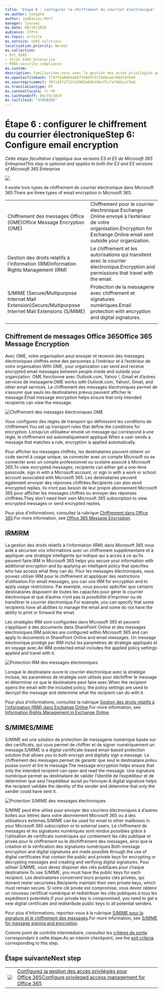 ```yaml
---
title: 'Étape 6 : configurer le chiffrement du courrier électronique'
ms.author: josephd
author: JoeDavies-MSFT
manager: laurawi
ms.date: 09/19/2019
audience: ITPro
ms.topic: article
ms.service: o365-solutions
localization_priority: Normal
ms.collection:
- Ent_O365
- Strat_O365_Enterprise
- M365-security-compliance
ms.custom: ''
description: Familiarisez-vous avec la gestion des accès privilégiés pour Office 365 et apprenez à la configurer.
ms.openlocfilehash: 7747f5a0905a9477e9d3fd17b00eae740d76f640
ms.sourcegitcommit: 78fa107271252d902e600196a75cfa746bca73e6
ms.translationtype: MT
ms.contentlocale: fr-FR
ms.lasthandoff: 09/19/2019
ms.locfileid: "37050295"
---
```

# <a name="step-6-configure-email-encryption"></a><span data-ttu-id="fb774-103">Étape 6 : configurer le chiffrement du courrier électronique</span><span class="sxs-lookup"><span data-stu-id="fb774-103">Step 6: Configure email encryption</span></span>

<span data-ttu-id="fb774-104">*Cette étape facultative s’applique aux versions E3 et E5 de Microsoft 365 Entreprise*</span><span class="sxs-lookup"><span data-stu-id="fb774-104">*This step is optional and applies to both the E3 and E5 versions of Microsoft 365 Enterprise*</span></span>

![](./media/deploy-foundation-infrastructure/infoprotection_icon-small.png)

<span data-ttu-id="fb774-105">Il existe trois types de chiffrement de courrier électronique dans Microsoft 365.</span><span class="sxs-lookup"><span data-stu-id="fb774-105">There are three types of email encryption in Microsoft 365.</span></span>

|||
|:-------|:-----|
| <span data-ttu-id="fb774-106">Chiffrement des messages Office (OME)</span><span class="sxs-lookup"><span data-stu-id="fb774-106">Office Message Encryption (OME)</span></span> | <span data-ttu-id="fb774-107">Chiffrement pour le courrier électronique Exchange Online envoyé à l’extérieur de votre organisation.</span><span class="sxs-lookup"><span data-stu-id="fb774-107">Encryption for Exchange Online email sent outside your organization.</span></span> |
| <span data-ttu-id="fb774-108">Gestion des droits relatifs à l'information (IRM)</span><span class="sxs-lookup"><span data-stu-id="fb774-108">Information Rights Management (IRM)</span></span> | <span data-ttu-id="fb774-109">Le chiffrement et les autorisations qui transitent avec le courrier électronique.</span><span class="sxs-lookup"><span data-stu-id="fb774-109">Encryption and permissions that travel with the email.</span></span> |
| <span data-ttu-id="fb774-110">S/MIME (Secure/Multipurpose Internet Mail Extension)</span><span class="sxs-lookup"><span data-stu-id="fb774-110">Secure/Multipurpose Internet Mail Extensions (S/MIME)</span></span> | <span data-ttu-id="fb774-111">Protection de la messagerie avec chiffrement et signatures numériques.</span><span class="sxs-lookup"><span data-stu-id="fb774-111">Email protection with encryption and digital signatures.</span></span> |
|||

## <a name="office-365-message-encryption"></a><span data-ttu-id="fb774-112">Chiffrement de messages Office 365</span><span class="sxs-lookup"><span data-stu-id="fb774-112">Office 365 Message Encryption</span></span>

<span data-ttu-id="fb774-113">Avec OME, votre organisation peut envoyer et recevoir des messages électroniques chiffrés entre des personnes à l’intérieur et à l’extérieur de votre organisation.</span><span class="sxs-lookup"><span data-stu-id="fb774-113">With OME, your organization can send and receive encrypted email messages between people inside and outside your organization.</span></span> <span data-ttu-id="fb774-114">OME fonctionne avec Outlook.com, Yahoo !, Gmail et d’autres services de messagerie.</span><span class="sxs-lookup"><span data-stu-id="fb774-114">OME works with Outlook.com, Yahoo!, Gmail, and other email services.</span></span> <span data-ttu-id="fb774-115">Le chiffrement des messages électroniques permet de s’assurer que seuls les destinataires prévus peuvent afficher le message.</span><span class="sxs-lookup"><span data-stu-id="fb774-115">Email message encryption helps ensure that only intended recipients can view the message.</span></span>

![Chiffrement des messages électroniques OME](./media/infoprotect-email-encryption/ome-encryption.png)

<span data-ttu-id="fb774-117">Vous configurez des règles de transport qui définissent les conditions de chiffrement.</span><span class="sxs-lookup"><span data-stu-id="fb774-117">You set up transport rules that define the conditions for encryption.</span></span> <span data-ttu-id="fb774-118">Lorsqu’un utilisateur envoie un message qui correspond à une règle, le chiffrement est automatiquement appliqué.</span><span class="sxs-lookup"><span data-stu-id="fb774-118">When a user sends a message that matches a rule, encryption is applied automatically.</span></span>

<span data-ttu-id="fb774-119">Pour afficher les messages chiffrés, les destinataires peuvent obtenir un code secret à usage unique, se connecter avec un compte Microsoft ou se connecter avec un compte professionnel ou scolaire associé à Microsoft 365.</span><span class="sxs-lookup"><span data-stu-id="fb774-119">To view encrypted messages, recipients can either get a one-time passcode, sign in with a Microsoft account, or sign in with a work or school account associated with Microsoft 365.</span></span> <span data-ttu-id="fb774-120">Les destinataires peuvent également envoyer des réponses chiffrées.</span><span class="sxs-lookup"><span data-stu-id="fb774-120">Recipients can also send encrypted replies.</span></span> <span data-ttu-id="fb774-121">Ils n’ont pas besoin de leur propre abonnement Microsoft 365 pour afficher les messages chiffrés ou envoyer des réponses chiffrées.</span><span class="sxs-lookup"><span data-stu-id="fb774-121">They don't need their own Microsoft 365 subscription to view encrypted messages or send encrypted replies.</span></span>

<span data-ttu-id="fb774-122">Pour plus d'informations, consultez la rubrique [Chiffrement dans Office 365](https://docs.microsoft.com/Office365/SecurityCompliance/ome).</span><span class="sxs-lookup"><span data-stu-id="fb774-122">For more information, see [Office 365 Message Encryption](https://docs.microsoft.com/Office365/SecurityCompliance/ome).</span></span>

## <a name="irm"></a><span data-ttu-id="fb774-123">IRM</span><span class="sxs-lookup"><span data-stu-id="fb774-123">IRM</span></span>

<span data-ttu-id="fb774-124">La gestion des droits relatifs à l’information (IRM) dans Microsoft 365 vous aide à sécuriser vos informations avec un chiffrement supplémentaire et à appliquer une stratégie intelligente qui indique qui a accès à ce qu’ils peuvent faire.</span><span class="sxs-lookup"><span data-stu-id="fb774-124">IRM in Microsoft 365 helps you secure your information with additional encryption and by applying an intelligent policy that specifies who has access what they can do.</span></span> <span data-ttu-id="fb774-125">Pour les messages électroniques, vous pouvez utiliser IRM pour le chiffrement et appliquer des restrictions d’utilisation.</span><span class="sxs-lookup"><span data-stu-id="fb774-125">For email messages, you can use IRM for encryption and to apply usage restrictions.</span></span> <span data-ttu-id="fb774-126">Par exemple, vous pouvez spécifier que certains destinataires disposent de toutes les capacités pour gérer le courrier électronique et que d’autres n’ont pas la possibilité d’imprimer ou de transférer le courrier électronique.</span><span class="sxs-lookup"><span data-stu-id="fb774-126">For example, you can specify that some recipients have all abilities to manage the email and some do not have the ability to print or forward the email.</span></span> 

<span data-ttu-id="fb774-127">Les stratégies IRM sont configurées dans Microsoft 365 et peuvent s’appliquer à des documents dans SharePoint Online et des messages électroniques.</span><span class="sxs-lookup"><span data-stu-id="fb774-127">IRM policies are configured within Microsoft 365 and can apply to documents in SharePoint Online and email messages.</span></span> <span data-ttu-id="fb774-128">Un message électronique protégé par IRM inclut les paramètres de stratégie appliqués et en voyage avec.</span><span class="sxs-lookup"><span data-stu-id="fb774-128">An IRM-protected email includes the applied policy settings applied and travel with it.</span></span> 

![Protection IRM des messages électroniques](./media/infoprotect-email-encryption/irm-protection.png)

<span data-ttu-id="fb774-130">Lorsque le destinataire ouvre le courrier électronique avec la stratégie incluse, les paramètres de stratégie sont utilisés pour déchiffrer le message et déterminer ce que le destinataire peut faire avec.</span><span class="sxs-lookup"><span data-stu-id="fb774-130">When the recipient opens the email with the included policy, the policy settings are used to decrypt the message and determine what the recipient can do with it.</span></span> 

<span data-ttu-id="fb774-131">Pour plus d'informations, consultez la rubrique [Gestion des droits relatifs à l'information (IRM) dans Exchange Online]( https://docs.microsoft.com/office365/SecurityCompliance/information-rights-management-in-exchange-online).</span><span class="sxs-lookup"><span data-stu-id="fb774-131">For more information, see [Information Rights Management in Exchange Online]( https://docs.microsoft.com/office365/SecurityCompliance/information-rights-management-in-exchange-online).</span></span>

## <a name="smime"></a><span data-ttu-id="fb774-132">S/MIME</span><span class="sxs-lookup"><span data-stu-id="fb774-132">S/MIME</span></span>

<span data-ttu-id="fb774-133">S/MIME est une solution de protection de messagerie numérique basée sur des certificats, qui vous permet de chiffrer et de signer numériquement un message.</span><span class="sxs-lookup"><span data-stu-id="fb774-133">S/MIME is a digital certificate-based email-based protection solution that allows you to both encrypt and digitally sign a message.</span></span> <span data-ttu-id="fb774-134">Le chiffrement des messages permet de garantir que seul le destinataire prévu puisse ouvrir et lire le message.</span><span class="sxs-lookup"><span data-stu-id="fb774-134">The message encryption helps ensure that only the intended recipient can open and read the message.</span></span> <span data-ttu-id="fb774-135">Une signature numérique permet au destinataire de valider l’identité de l’expéditeur et de déterminer que seul l’expéditeur aurait pu l’envoyer.</span><span class="sxs-lookup"><span data-stu-id="fb774-135">A digital signature helps the recipient validate the identity of the sender and determine that only the sender could have sent it.</span></span>

![Protection S/MIME des messages électroniques](./media/infoprotect-email-encryption/smime-protection.png)

<span data-ttu-id="fb774-137">S/MIME peut être utilisé pour envoyer des courriers électroniques à d’autres boîtes aux lettres dans votre abonnement Microsoft 365 ou à des utilisateurs externes.</span><span class="sxs-lookup"><span data-stu-id="fb774-137">S/MIME can be used for email to other mailboxes in your Microsoft 365 subscription or to external users.</span></span>
<span data-ttu-id="fb774-138">Le chiffrement de messages et les signatures numériques sont rendus possibles grâce à l’utilisation de certificats numériques qui contiennent les clés publique et privée pour le chiffrement ou le déchiffrement des messages, ainsi que la création et la vérification des signatures numériques.</span><span class="sxs-lookup"><span data-stu-id="fb774-138">Both message encryption and digital signatures are made possible through the use of digital certificates that contain the public and private keys for encrypting or decrypting messages and creating and verifying digital signatures.</span></span>
<span data-ttu-id="fb774-139">Pour utiliser S/MIME, vous devez disposer des clés publiques pour chaque destinataire.</span><span class="sxs-lookup"><span data-stu-id="fb774-139">To use S/MIME, you must have the public keys for each recipient.</span></span> <span data-ttu-id="fb774-140">Les destinataires conservent leurs propres clés privées, qui doivent rester sécurisées.</span><span class="sxs-lookup"><span data-stu-id="fb774-140">Recipients maintain their own private keys, which must remain secure.</span></span> <span data-ttu-id="fb774-141">Si votre clé privée est compromise, vous devez obtenir un nouveau certificat numérique et redistribuer les clés publiques à tous les expéditeurs potentiels.</span><span class="sxs-lookup"><span data-stu-id="fb774-141">If your private key is compromised, you need to get a new digital certificate and redistribute public keys to all potential senders.</span></span>

<span data-ttu-id="fb774-142">Pour plus d'informations, reportez-vous à la rubrique [S/MIME pour la signature et le chiffrement des messages](https://docs.microsoft.com/Exchange/policy-and-compliance/smime).</span><span class="sxs-lookup"><span data-stu-id="fb774-142">For more information, see [S/MIME for message signing and encryption](https://docs.microsoft.com/Exchange/policy-and-compliance/smime).</span></span>


<span data-ttu-id="fb774-143">Comme point de contrôle intermédiaire, consultez les [critères de sortie](infoprotect-exit-criteria.md#crit-infoprotect-step6) correspondant à cette étape.</span><span class="sxs-lookup"><span data-stu-id="fb774-143">As an interim checkpoint, see the [exit criteria](infoprotect-exit-criteria.md#crit-infoprotect-step6) corresponding to this step.</span></span>

## <a name="next-step"></a><span data-ttu-id="fb774-144">Étape suivante</span><span class="sxs-lookup"><span data-stu-id="fb774-144">Next step</span></span>

|||
|:-------|:-----|
|![](./media/stepnumbers/Step7.png)|[<span data-ttu-id="fb774-145">Configurez la gestion des accès privilégiés pour Office 365</span><span class="sxs-lookup"><span data-stu-id="fb774-145">Configure privileged access management for Office 365</span></span>](infoprotect-configure-privileged-access-management.md)|
